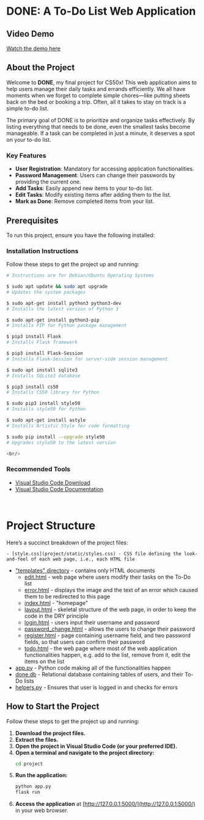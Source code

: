 # DONE: A To-Do List Web Application

## Video Demo
[Watch the demo here](https://streamable.com/71qga6)

## About the Project
Welcome to **DONE**, my final project for CS50x! This web application aims to help users manage their daily tasks and errands efficiently. We all have moments when we forget to complete simple chores—like putting sheets back on the bed or booking a trip. Often, all it takes to stay on track is a simple to-do list.

The primary goal of DONE is to prioritize and organize tasks effectively. By listing everything that needs to be done, even the smallest tasks become manageable. If a task can be completed in just a minute, it deserves a spot on your to-do list.

### Key Features
- **User Registration**: Mandatory for accessing application functionalities.
- **Password Management**: Users can change their passwords by providing the current one.
- **Add Tasks**: Easily append new items to your to-do list.
- **Edit Tasks**: Modify existing items after adding them to the list.
- **Mark as Done**: Remove completed items from your list.

## Prerequisites
To run this project, ensure you have the following installed:

### Installation Instructions
Follow these steps to get the project up and running:

```bash
# Instructions are for Debian/Ubuntu Operating Systems

$ sudo apt update && sudo apt upgrade
# Updates the system packages

$ sudo apt-get install python3 python3-dev
# Installs the latest version of Python 3

$ sudo apt-get install python3-pip
# Installs PIP for Python package management

$ pip3 install Flask
# Installs Flask framework

$ pip3 install Flask-Session
# Installs Flask-Session for server-side session management

$ sudo apt install sqlite3
# Installs SQLite3 database

$ pip3 install cs50
# Installs CS50 library for Python

$ sudo pip3 install style50
# Installs style50 for Python

$ sudo apt-get install astyle
# Installs Artistic Style for code formatting

$ sudo pip install --upgrade style50
# Upgrades style50 to the latest version

<br/>
```

### Recommended Tools
- [Visual Studio Code Download](https://code.visualstudio.com/#alt-downloads)
- [Visual Studio Code Documentation](https://code.visualstudio.com/docs)

<br/>


# Project Structure

Here’s a succinct breakdown of the project files:

    - [style.css](project/static/styles.css) - CSS file defining the look-and-feel of each web page, i.e., each HTML file
- ["templates" directory](project/templates) - contains only HTML documents
    - [edit.html](project/templates/edit.html) - web page where users modify their tasks on the To-Do list
    - [error.html](project/templates/error.html) - displays the image and the text of an error which caused them to be redirected to this page
    - [index.html](project/templates/index.html) - "homepage"
    - [layout.html](project/templates/layout.html) - skeletal structure of the web page, in order to keep the code in the DRY principle
    - [login.html](project/templates/login.html) - users input their username and password
    - [password_change.html](project/templates/password_change.html) - allows the users to change their password
    - [register.html](project/templates/register.html) - page containing username field, and two password fields, so that users can confirm their password
    - [todo.html](project/templates/todo.html) - the web page where most of the web application functionalities happen, e.g. add to the list, remove from it, edit the items on the list
- [app.py](project/app.py) - Python code making all of the functionalities happen
- [done.db](project/done.db) - Relational database containing tables of users, and their To-Do lists
- [helpers.py](project/helper.py) - Ensures that user is logged in and checks for errors


## How to Start the Project

Follow these steps to get the project up and running:

1. **Download the project files.**
2. **Extract the files.**
3. **Open the project in Visual Studio Code (or your preferred IDE).**
4. **Open a terminal and navigate to the project directory:**
    ```bash
    cd project
    ```
5. **Run the application:**
    ```bash
    python app.py
    flask run
    ```
6. **Access the application** at [http://127.0.0.1:5000/](http://127.0.0.1:5000/) in your web browser.


